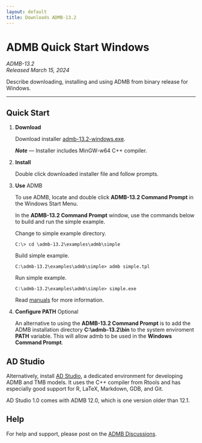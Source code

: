 ```yaml
---
layout: default
title: Downloads ADMB-13.2
---
```


# ADMB Quick Start Windows

*ADMB-13.2*  
*Released March 15, 2024*  

Describe downloading, installing and using ADMB from binary release for Windows.

---

Quick Start
-----------

1. **Download**

   Download installer [admb-13.2-windows.exe](https://github.com/admb-project/admb/releases/download/admb-13.2/admb-13.2-windows.exe).

   _**Note**_ &mdash; Installer includes MinGW-w64 C++ compiler.

2. **Install**

   Double click downloaded installer file and follow prompts.

3. **Use** ADMB

   To use ADMB, locate and double click **ADMB-13.2 Command Prompt** in the Windows Start Menu.

   In the **ADMB-13.2 Command Prompt** window, use the commands below to build and run the simple example.

   Change to simple example directory.

   ```
   C:\> cd \admb-13.2\examples\admb\simple
   ```

   Build simple example.

   ```
   C:\admb-13.2\examples\admb\simple> admb simple.tpl
   ```

   Run simple example.

   ```
   C:\admb-13.2\examples\admb\simple> simple.exe
   ```

   Read [manuals](http://www.admb-project.org/docs/manuals/) for more information.

4. **Configure PATH** Optional

   An alternative to using the **ADMB-13.2 Command Prompt** is to add the ADMB installation directory **C:\admb-13.2\bin** to the system enviroment **PATH** variable.  This will allow admb to be used in the **Windows Command Prompt**.

AD Studio
---------

Alternatively, install [AD Studio](https://github.com/admb-project/adstudio), a
dedicated environment for developing ADMB and TMB models. It uses the C++
compiler from Rtools and has especially good support for R, LaTeX, Markdown,
GDB, and Git.

AD Studio 1.0 comes with ADMB 12.0, which is one version older than 12.1.

Help
----

For help and support, please post on the [ADMB Discussions](https://github.com/admb-project/admb/discussions).
